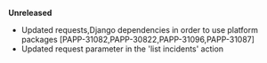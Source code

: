 **Unreleased**
* Updated requests,Django dependencies in order to use platform packages [PAPP-31082,PAPP-30822,PAPP-31096,PAPP-31087]
* Updated request parameter in the 'list incidents' action
